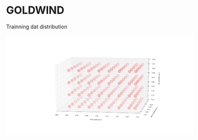 # GOLDWIND
Trainning dat distribution

<img src="https://github.com/hedongya/GOLDWIND/blob/master/data.png" width = "1000">
